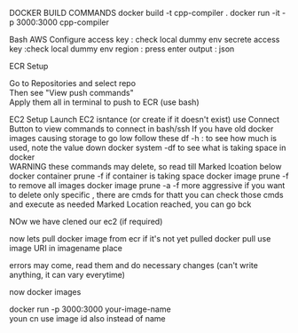 DOCKER BUILD COMMANDS
docker build -t cpp-compiler .
docker run -it -p 3000:3000 cpp-compiler

Bash
AWS Configure
access key : check local dummy env
secrete access key :check local dummy env
region : press enter
output : json

ECR Setup

Go to Repositories and select repo  
Then see "View push commands"  
Apply them all in terminal to push to ECR (use bash)

EC2 Setup
Launch EC2 isntance (or create if it doesn't exist)
use Connect Button to view commands to connect in bash/ssh
If you have old docker images causing storage to go low follow these
df -h : to see how much is used, note the value down
docker system -df to see what is taking space in docker  
WARNING these commands may delete, so read till Marked lcoation below
docker container prune -f if container is taking space
docker image prune -f to remove all images
docker image prune -a -f more aggressive
if you want to delete only specific , there are cmds for thatt
you can check those cmds and execute as needed
Marked Location reached, you can go bck

NOw we have clened our ec2 (if required)

now lets pull docker image from ecr if it's not yet pulled
docker pull <imagename>
use image URI in imagename place

errors may come, read them and do necessary changes (can't write anything, it can vary everytime)

now docker images

docker run -p 3000:3000 your-image-name  
youn cn use image id also instead of name
